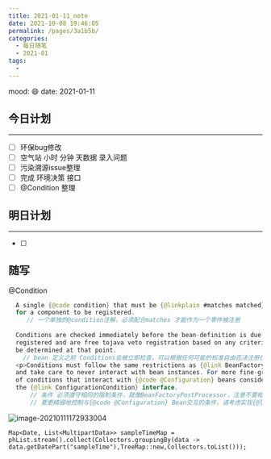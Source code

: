 ```yaml
---
title: 2021-01-11_note
date: 2021-10-08 19:46:05
permalink: /pages/3a1b5b/
categories:
  - 每日随笔
  - 2021-01
tags:
  - 
---
```

mood: :smile:  																		date: 2021-01-11  
## 今日计划  
------
- [ ]  环保bug修改
- [ ]  空气站 小时 分钟 天数据 录入问题
- [ ]  污染溯源issue整理
- [ ]  完成 环境决策 接口
- [ ]  @Condition 整理
## 明日计划  
------
- [ ]  
## 随写

@Condition

```java
  A single {@code condition} that must be {@linkplain #matches matched} in order
  for a component to be registered.
     // 一个单独的@condition注解，必须配合matches 才能作为一个零件被注册
 
  Conditions are checked immediately before the bean-definition is due to be
  registered and are free tojava veto registration based on any criteria that can
  be determined at that point.
 	// bean 定义之前 Conditions会被立即检查，可以根据任何可能的标准自由否决注册在那一点上
  <p>Conditions must follow the same restrictions as {@link BeanFactoryPostProcessor}
  and take care to never interact with bean instances. For more fine-grained control
  of conditions that interact with {@code @Configuration} beans consider implementing
  the {@link ConfigurationCondition} interface.
      // 条件 必须遵守相同的限制条件，就像BeanFactoryPostProcessor，注意不要相互影响其他bean实例
      // 要更精细地控制与{@code @Configuration} Bean交互的条件，请考虑实现{@link ConfigurationCondition}接口。
```





![image-20210111172933004](D:\project\vscode\gitlab\blog\myBlog\docs\每日随笔\2021-01-11_note.assets\image-20210111172933004.png)





```
Map<Date, List<MultipartData>> sampleTimeMap = phList.stream().collect(Collectors.groupingBy(data -> data.getDatePart("sampleTime"),TreeMap::new,Collectors.toList()));
```